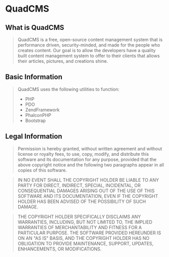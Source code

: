 #  QuadCMS
## What is QuadCMS

>  QuadCMS is a free, open-source content management system that is
>  performance driven, security-minded, and made for the people who
>  creates content. Our goal is to allow the developers have a quality
>  built content management system to offer to their clients that allows
>  their articles, pictures, and creations shine.

## Basic Information

>  QuadCMS uses the following utilities to function:
>  
>  - PHP
>  - PDO
>  - ZendFramework
>  - PhalconPHP
>  - Bootstrap

## Legal Information

>  Permission is hereby granted, without written agreement and without
>  license or royalty fees, to use, copy, modify, and distribute this
>  software and its documentation for any purpose, provided that the
>  above copyright notice and the following two paragraphs appear in
>  all copies of this software.

>  IN NO EVENT SHALL THE COPYRIGHT HOLDER BE LIABLE TO ANY PARTY FOR
>  DIRECT, INDIRECT, SPECIAL, INCIDENTAL, OR CONSEQUENTIAL DAMAGES
>  ARISING OUT OF THE USE OF THIS SOFTWARE AND ITS DOCUMENTATION, EVEN
>  IF THE COPYRIGHT HOLDER HAS BEEN ADVISED OF THE POSSIBILITY OF SUCH
>  DAMAGE.

>  THE COPYRIGHT HOLDER SPECIFICALLY DISCLAIMS ANY WARRANTIES, INCLUDING,
>  BUT NOT LIMITED TO, THE IMPLIED WARRANTIES OF MERCHANTABILITY AND
>  FITNESS FOR A PARTICULAR PURPOSE.  THE SOFTWARE PROVIDED HEREUNDER IS
>  ON AN "AS IS" BASIS, AND THE COPYRIGHT HOLDER HAS NO OBLIGATION TO
>  PROVIDE MAINTENANCE, SUPPORT, UPDATES, ENHANCEMENTS, OR MODIFICATIONS.
